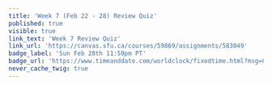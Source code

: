 ```yaml
---
title: 'Week 7 (Feb 22 - 28) Review Quiz'
published: true
visible: true
link_text: 'Week 7 Review Quiz'
link_url: 'https://canvas.sfu.ca/courses/59869/assignments/583049'
badge_label: 'Sun Feb 28th 11:59pm PT'
badge_url: 'https://www.timeanddate.com/worldclock/fixedtime.html?msg=CMPT-363+Week+7+Review+Quiz+Due+Date&iso=20210228T235900'
never_cache_twig: true
---
```

